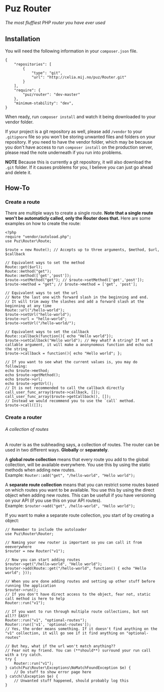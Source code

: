 # Puz Router
###### The most fluffiest PHP router you have ever used

## Installation
You will need the following information in your `composer.json` file.

    {
        "repositories": [
            {
                "type": "git",
                "url": "http://celia.mij.no/puz/Router.git"
            }
        ],
        "require": {
            "puz/router": "dev-master"
        },
        "minimum-stability": "dev",
    }

When ready, run `composer install` and watch it being downloaded to your vendor folder.  

If your project is a git repository as well, please add `/vendor` to your `.gitignore` file so you won't be storing unwanted files and folders on your repository. If you need to have the vendor folder, which may be because you don't have access to run `composer install` on the production server, please read the note underneath if you run into problems.

**NOTE** Because this is currently a git repository, it will also download the `.git` folder. If it causes problems for you, I believe you can just go ahead and delete it.

## How-To
### Create a route
There are multiple ways to create a single route. **Note that a single route won't be automaticly called, only the Router does that.**
Here are some examples on how to create the route:

    <?php
    require "vendor/autoload.php";
    use Puz\Router\Route;

    $route = new Route(); // Accepts up to three arguments, $method, $url, $callback

    // Equivalent ways to set the method
    Route::get($url);
    Route::method("get");
    Route::method(['get','post']);
    $route->setMethod("get"); // $route->setMethod(['get','post']);
    $route->method = "get"; // $route->method = ['get', 'post'];

    // Equivalent ways to set the url
    // Note the last one with forward slash in the beginning and end.
    // It will trim away the slashes and add a forward slash at the beginning at any time
    Route::url("/hello-world");
    $route->setUrl("hello-world");
    $route->url = "hello-world";
    $route->setUrl("/hello-world/");

    // Equivalent ways to set the callback
    Route::callback(function(){ echo "Hello world"});
    $route->setCallback("Hello world"); // Hey what? A string? If not a callable argument, it will make a anonynomous function and echo out the string
    $route->callback = function(){ echo "Hello world"; };

    // If you want to see what the current values is, you may do following:
    echo $route->method;
    echo $route->getMethod();
    echo $route->url;
    echo $route->getUrl();
    // It is not recommended to call the callback directly
    call_user_func_array($route->callback, []);
    call_user_func_array($route->getCallback(), []);
    // Instead we would recommend you to use the `call` method.
    $route->call([]);

### Create a router
###### A collection of routes
A router is as the subheading says, a collection of routes.
The router can be used in two different ways. **Globally** or **separately**.

A **global route collection** means that every route you add to the global collection, will be available everywhere. You use this by using the static methods when adding new routes.  
Example: `Router::add("get", "/hello-world", "Hello world");`

A **separate route collection** means that you can restrict some routes based on which routes you want to be available. You use this by using the direct object when adding new routes. This can be usefull if you have versioning on your API (if you use this on your API routes).  
Example: `$router->add("get", /hello-world", "Hello world");`

If you want to make a separate route collection, you start of by creating a object:

    // Remember to include the autoloader
    use Puz\Router\Router;

    // Naming your new router is important so you can call it from eeeverywhere
    $router = new Router("v1");

    // Now you can start adding routes
    $router->get("/hello-world", "Hello world");
    $router->add(Route::get("/hello-world", function() { echo "Hello world"; }));

    // When you are done adding routes and setting up other stuff before running the application
    $router->run();
    // If you don't have direct access to the object, fear not, static call method is here to help
    Router::run("v1");

    // If you want to run through multiple route collections, but not all?? EASY!
    Router::run("v1", "optional-routes");
    Router::run(['v1', 'optional-routes']);
    // Yes, the order means something. If it doesn't find anything on the "v1" collection, it will go see if it find anything on "optional-routes"

    // But hey, what if the url won't match anything??
    // Fear not my friend. You can (**should**) surround your run call with a try catch.
    try {
        Router::run("v1");
    } catch(Puz\Router\Exceptions\NoMatchFoundException $e) {
        // Do stuff to show error page here
    } catch(\Exception $e) {
        // Unwanted stuff happened, should probably log this
    }

